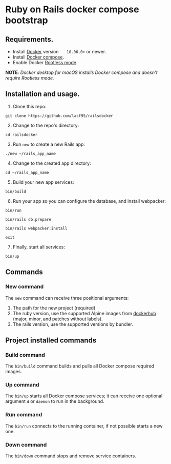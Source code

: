# Ruby on Rails docker compose bootstrap

## Requirements.

* Install [Docker](https://docs.docker.com/engine/install/) version `	18.06.0+` or newer.
* Install [Docker compose](https://docs.docker.com/compose/install/).
* Enable Docker [Rootless mode](https://docs.docker.com/engine/security/rootless/).

**NOTE**: *Docker desktop for macOS installs Docker compose and doesn't require
Rootless mode.*

## Installation and usage.

1. Clone this repo:
```shell
git clone https://github.com/lacf95/railsdocker
```

2. Change to the repo's directory:
```shell
cd railsdocker
```

3. Run `new` to create a new Rails app:
```shell
./new ~/rails_app_name
```

4. Change to the created app directory:
```shell
cd ~/rails_app_name
```

5. Build your new app services:
```shell
bin/build
```

6. Run your app so you can configure the database, and install webpacker:
```shell
bin/run
```

```shell
bin/rails db:prepare
```

```shell
bin/rails webpacker:install
```

```shell
exit
```

7. Finally, start all services:
```shell
bin/up
```

## Commands

### New command
The `new` command can receive three positional arguments:

1. The path for the new project (required)
2. The ruby version, use the supported Alpine images from [dockerhub](https://hub.docker.com/_/ruby) (major, minor, and patches without labels).
3. The rails version, use the supported versions by bundler.

## Project installed commands

### Build command
The `bin/build` command builds and pulls all Docker compose required images.

### Up command
The `bin/up` starts all Docker compose services; it can receive one optional argument `d` or `daemon` to run in the background.

### Run command
The `bin/run` connects to the running container, if not possible starts a new one.

### Down command
The `bin/down` command stops and remove service containers.
